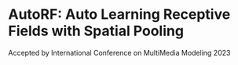 # AutoRF: Auto Learning Receptive Fields with Spatial Pooling 

Accepted by International Conference on MultiMedia Modeling 2023 


